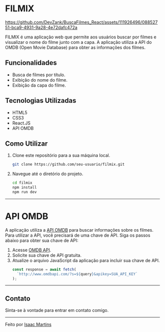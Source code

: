 # FILMIX

https://github.com/DevZank/BuscaFilmes_React/assets/111926496/08852751-bca9-4931-9a28-4e72dafc472a

FILMIX é uma aplicação web que permite aos usuários buscar por filmes e visualizar o nome do filme junto com a capa. A aplicação utiliza a API do OMDB (Open Movie Database) para obter as informações dos filmes.

## Funcionalidades

- Busca de filmes por título.
- Exibição do nome do filme.
- Exibição da capa do filme.

## Tecnologias Utilizadas

- HTML5
- CSS3
- React.JS
- API OMDB

## Como Utilizar

1. Clone este repositório para a sua máquina local.
   ```bash
   git clone https://github.com/seu-usuario/filmix.git

2. Navegue até o diretório do projeto.
   ```bash
   cd filmix
   npm install
   npm run dev

---

# API OMDB
A aplicação utiliza a [API OMDB](http://www.omdbapi.com/) para buscar informações sobre os filmes. Para utilizar a API, você precisará de uma chave de API. Siga os passos abaixo para obter sua chave de API:

1. Acesse [OMDB API](http://www.omdbapi.com/apikey.aspx).
2. Solicite sua chave de API gratuita.
3. Atualize o arquivo JavaScript da aplicação para incluir sua chave de API.
   ```javascript
   const response = await fetch(
     `http://www.omdbapi.com/?s=${query}&apikey=SUA_API_KEY`
   );

---

## Contato

Sinta-se à vontade para entrar em contato comigo.

---

Feito por [Isaac Martins](https://www.linkedin.com/in/isaacmjsilva/)
